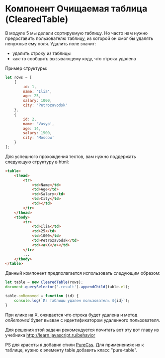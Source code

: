# Компонент Очищаемая таблица (ClearedTable)

В модуле 5 мы делали сортируемую таблицу. Но часто нам нужно
предоставить пользователю таблицу, из которой он смог
бы удалять ненужные ему поля. Удалить поле значит:
 - удалить строку из таблицы
 - как-то сообщить вызывающему коду, что строка удалена

Пример структуры:
```js
let rows = [
    {
        id: 1,
        name: 'Ilia',
        age: 25,
        salary: 1000,
        city: 'Petrozavodsk'
    },
    {
        id: 2,
        name: 'Vasya',
        age: 14,
        salary: 1500,
        city: 'Moscow'
    }
];
```

Для успешного прохождения тестов, вам нужно поддержать следующую структуру в html:
```html
<table>
    <thead>
        <tr>
            <td>Name</td>
            <td>Age</td>
            <td>Salary</td>
            <td>City</td>
            <td></td>
        </tr>
    </thead>
    <tbody>
        <tr>
            <td>Ilia</td>
            <td>25</td>
            <td>1000</td>
            <td>Petrozavodsk</td>
            <td><a>X</a></td>
        </tr>
        ...
    </tbody>
</table>
```

Данный компонент предполагается использовать следующим образом:
```js
let table = new ClearedTable(rows);
document.querySelector('.result').appendChild(table.el);

table.onRemoved = function (id) {
    console.log(`Из таблицы удален пользователь ${id}`);
}
```
При клике на <a>X</a>, ожидается что строка будет удалена и метод *onRemoved*
будет вызван с идентификатором удаленного пользователя.

Для решения этой задачи рекомендуется почитать вот эту вот главу из учебника
http://learn.javascript.ru/behavior

PS для красоты я добавил стили [PureCss](https://purecss.io/). Для применениях их
к таблице, нужно к элементу table добавить класс "pure-table".
